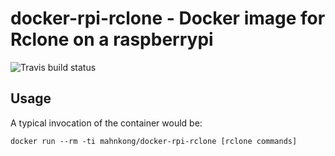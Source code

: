 # docker-rpi-rclone - Docker image for Rclone on a raspberrypi
![Travis build status](https://api.travis-ci.org/mahnkong/docker-rpi-rclone.svg?branch=master)

## Usage

A typical invocation of the container would be:
```
docker run --rm -ti mahnkong/docker-rpi-rclone [rclone commands]
```
